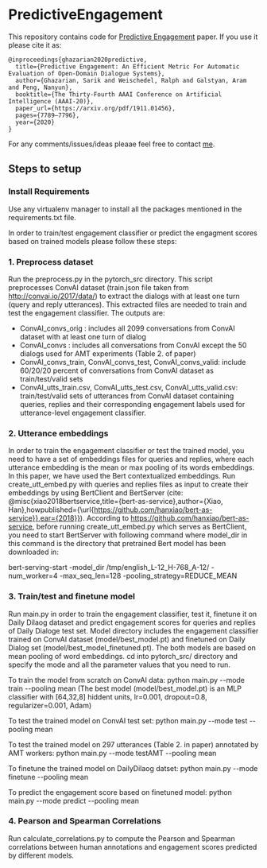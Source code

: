 # PredictiveEngagement

This repository contains code for [Predictive Engagement](https://arxiv.org/pdf/1911.01456.pdf) paper. If you use it please cite it as: 
```
@inproceedings{ghazarian2020predictive,
  title={Predictive Engagement: An Efficient Metric For Automatic Evaluation of Open-Domain Dialogue Systems},
  author={Ghazarian, Sarik and Weischedel, Ralph and Galstyan, Aram and Peng, Nanyun},
  booktitle={The Thirty-Fourth AAAI Conference on Artificial Intelligence (AAAI-20)},
  paper_url={https://arxiv.org/pdf/1911.01456}, 
  pages={7789–7796},
  year={2020}
}
```


For any comments/issues/ideas pleaae feel free to contact [me](mailto:sarikgha@usc.edu).


## Steps to setup

### Install Requirements
Use any virtualenv manager to install all the packages mentioned in the requirements.txt file.

In order to train/test engagement classifier or predict the engagment scores based on trained models please follow these steps:

### 1. Preprocess dataset
Run the preprocess.py in the pytorch_src directory. This script preprocesses ConvAI dataset (train.json file taken from http://convai.io/2017/data/) to extract the dialogs with at least one turn (query and reply utterances). This extracted files are needed to train and test the engagement classifier.
The outputs are:
* ConvAI_convs_orig : includes all 2099 conversations from ConvAI dataset with at least one turn of dialog
* ConvAI_convs : includes all conversations from ConvAI except the 50 dialogs used for AMT experiments (Table 2. of paper)
* ConvAI_convs_train, ConvAI_convs_test, ConvAI_convs_valid: include 60/20/20 percent of conversations from ConvAI dataset as train/test/valid sets
* ConvAI_utts_train.csv, ConvAI_utts_test.csv, ConvAI_utts_valid.csv: train/test/valid sets of utterances from ConvAI dataset containing queries, replies and their corresponding engagement labels used for utterance-level engagement classifier.


### 2. Utterance embeddings
In order to train the engagement classifier or test the trained model, you need to have a set of embeddings files for queries and replies, where each utterance embedding is the mean or max pooling of its words embeddings. In this paper, we have used the Bert contextualized embeddings.
Run create_utt_embed.py with queries and replies files as input to create their embeddings by using BertClient and BertServer 
(cite: @misc{xiao2018bertservice,title={bert-as-service},author={Xiao, Han},howpublished={\url{https://github.com/hanxiao/bert-as-service}},ear={2018}}).
According to https://github.com/hanxiao/bert-as-service, before running create_utt_embed.py which serves as BertClient, you need to start BertServer with following command where model_dir in this command is the directory that pretrained Bert model has been downloaded in:

bert-serving-start -model_dir /tmp/english_L-12_H-768_A-12/ -num_worker=4 -max_seq_len=128 -pooling_strategy=REDUCE_MEAN


### 3. Train/test and finetune model
Run main.py in order to train the engagement classifier, test it, finetune it on Daily Dilaog dataset and predict engagement scores for queries and replies of Daily Dialoge test set.
Model directory includes the engagement classifier trained on ConvAI dataset (model/best_model.pt) and finetuned on Daily Dialog set (model/best_model_finetuned.pt). The both models are based on mean pooling of word embeddings.
cd into pytorch_src/ directory and specify the mode and all the parameter values that you need to run. 

To train the model from scratch on ConvAI data:   python main.py --mode train --pooling mean 
(The best model (model/best_model.pt) is an MLP classifier with [64,32,8] hiddent units, lr=0.001, dropout=0.8, regularizer=0.001, Adam)

To test the trained model on ConvAI test set:   python main.py --mode test --pooling mean 

To test the trained model on 297 utterances (Table 2. in paper) annotated by AMT workers:   python main.py --mode testAMT --pooling mean

To finetune the trained model on DailyDilaog datset:   python main.py --mode finetune --pooling mean 

To predict the engagement score based on finetuned model:   python main.py --mode predict --pooling mean 


### 4. Pearson and Spearman Correlations 
Run calculate_correlations.py to compute the Pearson and Spearman correlations between human annotations and engagement scores predicted by different models.



